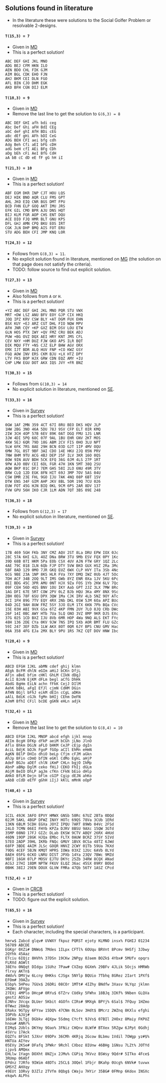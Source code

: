 ## Solutions found in literature
* In the literature these were solutions to the Social Golfer Problem or resolvable 2-designs.

#### `T(15,3) = 7`
* Given in [MD](http://demonstrations.wolfram.com/SocialGolferProblem/)
* This is a perfect solution!
```
ABC DEF GHI JKL MNO
ADG BEJ CFM HKN ILO
AEN BDO CHL FIK GJM
AIM BGL CDK EHO FJN
AHJ BKM CEI DLN FGO
AFL BIN CJO DHM EGK
AKO BFH CGN DIJ ELM
```

#### `T(18,3) = 9`
* Given in [MD](http://demonstrations.wolfram.com/SocialGolferProblem/)
* Remove the last line to get the solution to `G(6,3) = 8`
```
ABC DEF GHI afh bdi ceg
Abc Def Ghi aFH BdI CEg
abC deF ghI AfH BDi cEG
aBc dEf gHi AFh bDI CeG
ADG BEH CFI aei bfg cdh
Adg Beh Cfi aEI bFG cDH
adG beH cfI AEi BFg CDh
aDg bEh cFi AeI BfG CdH
aA bB cC dD eE fF gG hH iI
```

#### `T(21,3) = 10`
* Given in [MD](http://demonstrations.wolfram.com/SocialGolferProblem/)
* This is a perfect solution!
```
ABF EGM DKR INP CJT HOU LQS
DEJ HIK BNO AQR CLU FMS GPT
AHL JKO EIQ CNR BGS DMT FPU
BCD FHN ELP GOQ AKT IMU JRS
EFK GIL CMO BPR AJU DNS HQT
BIJ KLM FGR AOP CHS ENT DQU
ACE DIO FJQ HMR BLT GNU KPS
DFL GHJ AMN CPQ BKU EOS IRT
CGK JLN DHP BMQ AIS FOT ERU
STU ADG BEH CFI JMP KNQ LOR
```

#### `T(24,3) = 12`
* Follows from `G(8,3) = 11`.
* No explicit solution found in literature, mentioned on [MG](http://www.mathpuzzle.com/MAA/54-Golf%20Tournaments/mathgames_08_14_07.html) (the solution on that page does not satisfy the criteria).
* TODO: follow source to find out explicit solution.

#### `T(27,3) = 13`
* Given in [MD](http://demonstrations.wolfram.com/SocialGolferProblem/)
* Also follows from `A` or `H`.
* This is a perfect solution!
```
+YZ ABC DEF GHI JKL MNO PQR STU VWX
MRT +DW LSZ ANU BFV EOY GJP CIX HKQ
JOQ IPZ KRV CSW BLY +AT DGM FUX EHN
BSX KUY +EJ ARZ CGT DHL FIO NQW MPV
AFH JNR CQY +KP GXZ BIM DSV LOU ETW
GLN HOS PTX IWY +QV FMZ CRU BEK ADJ
PUW +BG OVZ DQX AEI HRY KNT JMS CFL
CEV NXY +HM DUZ FJW GKO APS ILR BQT
DIK MQU FTY +NS CJZ ELP BHW AGV ORX
EMX IJT BDR ALQ HUV FNP +CO KWZ GSY
FGQ AOW INV ERS CKM BJU +LX HTZ DPY
LTV FKS BOP HJX GRW CDN EQZ AMY +IU
CHP LMW EGU DOT AKX IQS JVY +FR BNZ
```

#### `T(30,3) = 15`
* Follows from `G(10,3) = 14`
* No explicit solution in literature, mentioned on [SE](https://math.stackexchange.com/questions/69325/social-golfer-problem-quintets).

#### `T(33,3) = 16`
* Given in [Survey](https://www.jstor.org/stable/1402466)
* This is a perfect solution!
```
0GW 1AF 2MN 359 4CT 67I 8RU BEO DKS HQV JLP
1HW 2BG 3NO 46A 5DU 78J 9SV CFP ELT 0IR KMQ
2IW 3CH 4OP 57B 6EV 89K 0AT DGQ FMU 1JS LNR
3JW 4DI 5PQ 68C 07F 9AL 1BU EHR GNV 2KT MOS
4KW 5EJ 6QR 79D 18G ABM 2CV FIS 0HO 3LU NPT
5LW 6FK 7RS 8AE 29H BCN 03D GJT 1IP 4MV OQU
6MW 7GL 8ST 9BF 3AI CDO 14E HKU 2JQ 05N PRV
7NW 8HM 9TU ACG 4BJ DEP 25F ILV 3KR 16O 0QS
8OW 9IN AUV BDH 5CK EFQ 36G 0JM 4LS 27P 1RT
9PW AJO 0BV CEI 6DL FGR 47H 1KN 5MT 38Q 2SU
AQW BKP 01C DFJ 7EM GHS 58I 2LO 6NU 49R 3TV
BRW CLQ 12D EGK 8FN HIT 69J 3MP 7OV 5AS 04U
CSW DMR 23E FHL 9GO IJU 7AK 4NQ 08P 6BT 15V
DTW ENS 34F GIM AHP JKV 8BL 5OR 19Q 7CU 026
EUW FOT 45G HJN BIQ 0KL 9CM 6PS 2AR 8DV 137
FVW GPU 56H IKO CJR 1LM ADN 7QT 3BS 09E 248
```

#### `T(36,3) = 18`
* Follows from `G(12,3) = 17`
* No explicit solution in literature, mentioned on [SE](https://math.stackexchange.com/questions/69325/social-golfer-problem-quintets).

#### `T(39,3) = 19`
* Given in [Survey](https://www.jstor.org/stable/1402466)
* This is a perfect solution!
```
17B 469 5GH FKb 3NY CMZ AQV 2ST 8La DRU EPW IOX 0Jc
28C 57A 6HI GJL 4OZ DNa BRW 3TU 9Mb ESV FQX 0PY 1Kc
39D 68B 07I HKM 5Pa EOb CSX 4UV AJN FTW GRY 1QZ 2Lc
4AE 79C 018 ILN 6Qb FJP DTY 5VW BKO GUX HSZ 2Ra 3Mc
5BF 8AD 129 0MO 7JR GKQ EUZ 6WX CLP HVY ITa 3Sb 4Nc
6CG 9BE 23A 1NP 8KS HLR FVa 7XY DMQ IWZ 0Ub 4JT 5Oc
7DH ACF 34B 2OQ 9LT IMS GWb 8YZ ENR 0Xa 1JV 5KU 6Pc
8EI BDG 45C 3PR AMU 0NT HJX 9Za FOS 1Yb 2KW 6LV 7Qc
09F CEH 56D 4QS BNV 1OU IKY Aab GPT 2JZ 3LX 7MW 8Rc
1AG DFI 67E 5RT COW 2PV 0LZ BJb HQU 3Ka 4MY 8NX 9Sc
2BH 0EG 78F 6SU DPX 3QW 1Ma CJK IRV 4Lb 5NZ 9OY ATc
3CI 1FH 89G 7TV EQY 4RX 2Nb DKL 0SW 5JM 6Oa APZ BUc
04D 2GI 9AH 8UW FRZ 5SY 3JO ELM 1TX 6KN 7Pb BQa CVc
15E 03H ABI 9VX GSa 6TZ 4KP FMN 2UY 7LO 8JQ CRb DWc
26F 14I 0BC AWY HTb 7Ua 5LQ GNO 3VZ 8MP 9KR DJS EXc
37G 025 1CD BXZ IJU 8Vb 6MR HOP 4Wa 9NQ ALS EKT FYc
48H 136 2DE CYa 0KV 9JW 7NS IPQ 5Xb AOR BMT FLU GZc
59I 247 3EF DZb 1LW AKX 8OT 0QR 6JY BPS CNU GMV Hac
06A 358 4FG EJa 2MX BLY 9PU 1RS 7KZ CQT DOV HNW Ibc
```

#### `T(28,4) = 9`
* Given in [MD](http://demonstrations.wolfram.com/SocialGolferProblem/)
* This is a perfect solution!
```
ABCD EFGH IJKL abMN cdef ghij klmn
AEgk BcFM dhlN eGIm aHiJ bCKn DfjL
AFjn aBeE bfim cHKl GhLM CIkN dDgJ
AciI BJnN EjKM dFLm begl aCfG DhHk
AbdG BgHm EiLN achn fFkK CejJ DIlM
AehK bBkL aFgI EfJl cjmN CdHM DGin
AfHN BGjl bFhJ eikM dEIn cCgL aDKm
aAlL BdiK cGJk fgMn bHIj CEhm DeFN
AJmM BfhI CFil bcDE gGKN eHLn adjk
```

#### `T(32,4) = 11`
* Given in [MD](http://demonstrations.wolfram.com/SocialGolferProblem/)
* Remove the last line to get the solution to `G(8,4) = 10`
```
ABCD EFGH IJKL MNOP abcd efgh ijkl mnop
AEIm BcgH DFKp dfkP aeiM bCGh jLNo JlnO
Aflo Bhkm DGiN aFLO bHKM CeJP cEjp dgIn
AciL BdjK bDJk FgoP fGOp aCIl EhMn eHmN
AgKN BElP DHIo dhiO beLp Cfjm cFJM aGkn
AhJp BFin cDmO bfIN eGKl CdMo EgkL aHjP
AdeF BGJo aDEf chlN iKmP CHLn bgjO IkMp
AbnP aBNp DglM ceko fHiJ CEKO FhIj dGLm
AGjM BeIO DhLP agJm cfKn CFkN bEio dHlp
AHkO BfLM Dejn bFlm cGIP Cgip dEJN ahKo
aAbB cCdD eEfF gGhH iIjJ kKlL mMnN oOpP
```

#### `T(40,4) = 13`
* Given in [Survey](https://www.jstor.org/stable/1402466)
* This is a perfect solution!
```
1CIL 49JK 3AFO EPVY HMWX GNSb 58Rc 67UZ 2BTa 0DQd
02JM 5AKL 4BGP DFWZ INXY HOTc 69QS 78Va 3CUb 1ERd
13KN 6BLM 5CDH EGXa JOYZ IPQU 7ART 89Wb 04Vc 2FSd
24LO 7CMN 06EI FHYb KPZa DJRV 8BSU 9AXc 15QW 3GTd
35MP 08NO 17FJ GIZc DLab EKSW 9CTV ABQY 26RX 4HUd
46DN 19OP 28GK HJQa EMbc FLTX 0AUW BCRZ 37SY 5IVd
57EO 2ADP 39HL IKRb FNQc GMUY 1BVX 0CSa 48TZ 6JWd
68FP 3BDE 4AIM JLSc GOQR HNVZ 2CWY 01Tb 59Ua 7KXd
79DG 4CEF 5BJN KMQT HPRS IOWa 03XZ 12Uc 6AVb 8LYd
8AEH 05FG 6CKO LNRU DIST JPXb 14Ya 23QV 7BWc 9MZd
9BFI 16GH 07LP MOSV EJTU DKYc 25Zb 34RW 8CQX ANad
ACGJ 27HI 18DM NPTW FKUV ELQZ 36ac 45SX 09RY BObd
0BHK 38IJ 29EN DOUX GLVW FMRa 47Qb 56TY 1ASZ CPcd
```

#### `T(52,4) = 17`
* Given in [CRCB](https://www.sciencedirect.com/science/article/pii/S0097316598929247)
* This is a perfect solution!
* TODO: figure out the explicit solution.

#### `T(65,5) = 16`
* Given in [Survey](https://www.jstor.org/stable/1402466)
* This is a perfect solution!
* Each character, including the special characters, is a participant.
```
hmrw$ Zabcd glqv# UVWXY fkpuz PQRST ejoty KLMNO insx% FGHIJ 01234 56789 ABCDE
EGKgr 0XZi# DNWo$ 7Mdes 1ILpx CFTl% 6OUqu BRVnt 8Pcmv 9HSfj 3Jbwy 2QYhk 45Aaz
ETciu 6IQjz 8HVh% 37DSn 19CKw 2NPgy 0Jaem BOZk$ 4Ybx# 5MUfv opqrs FLRXd AGWlt
38EYo 0NQqt DIdgu 1SUhz 7Paw# CVZep 6GXm% 29BFv 4JLik 5Ocjs HMRWb flrxy AKTn$
4Wdv% DMVjw 6Lcny 0HKks CJSgx 5NYlp BQUio 7Tbhq 8GRez 2Iart 1PXf$ EFOm# 39AZu
ESbp% 5HPeu 7GUx$ 26DRi 08COr 1MTt# 4IZhy BNdfw 3Xasv 9LYqz jklmn JKQWc AFVgo
27EXj 4MPlo DHcp# 0RYu$ 6TZrv CUdky 5FWhx 18BJq 3IKf% 9Nben GLQVa gmstz AOSiw
EJNhv 3Vcqx DLUer 5Kbit 4GOfn CIRs# 9MXgk BPYj% 6Sal$ 7FQuy 1HZmo 0TWwz 28Adp
ERakx 9GTpy 6FYsw 15DQ% 47CNm 0LSov 3Hdt$ BMcrz 2WZnq 8KXlu efghi IOPVb AJUj#
16EWe 3LTgj DGbkv 4QXpw 5Sdmq CYcft 9JVs$ 07BIl 2HOxz 8Maiy FKPUZ hnou# ANRr%
EIMq$ 2Ubls DKYmy 9Oao% 3FNiz CHQnv 8LWf# BTXex 5RZgw 6JPpt 0Gdhj 4SVru 17Ack
EQZfs 8FSkt 5JXnr 09DPx 36CMh 4KRjq 2Gcow BLbmu 1Vdil 7OWgp yz#$% HNTUa AIYev
05EVy 2KSe# DFafq 3PWkr 9Rchl CXboz 8IUnw 46BHg 1GNsu 7LZt% JOTYd ijpv$ AMQmx
EHLlw 1Yagn DOXht 8NZjx 2JMu% CGPiq 7KVvz BSWsy 9Qdr# 5ITko 4Fce$ 3RUmp 06Abf
EPdnz 7JRfo 9IWim 48DTs 25CL$ 3OQel 1Fbjr BKahp 0Ucg% 6NVk# tuvwx GMSYZ AHXqy
49EUt 1ORvy DJZlz 2TVfm 8Qbg$ CWaju 7HYir 35BG# 0FMnp 6Kdox INSXc ekqw% ALPhs
```